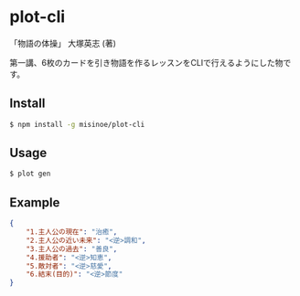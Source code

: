 # plot-cli

「物語の体操」	大塚英志 (著)

第一講、6枚のカードを引き物語を作るレッスンをCLIで行えるようにした物です。


## Install

```bash
$ npm install -g misinoe/plot-cli
```


## Usage

```bash
$ plot gen
```

## Example

```json
{
    "1.主人公の現在": "治癒",
    "2.主人公の近い未来": "<逆>調和",
    "3.主人公の過去": "善良",
    "4.援助者": "<逆>知恵",
    "5.敵対者": "<逆>慈愛",
    "6.結末(目的)": "<逆>節度"
}
```
